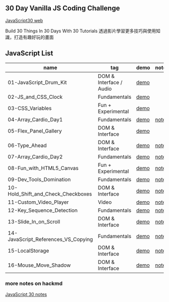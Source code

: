 ## 30 Day Vanilla JS Coding Challenge
[JavaScript30 web](https://javascript30.com)

Build 30 Things In 30 Days With 30 Tutorials
透過影片學習更多技巧與使用知識，打造有趣好玩的畫面

## JavaScript List
| name | tag |demo | note |
| -------- | -------- | -------- | -------- |
| 01-JavaScript_Drum_Kit  | DOM & Interface / Audio   |  [demo](https://weilocus.github.io/JavaScript30/01-JavaScript_Drum_Kit/)    |
| 02-JS_and_CSS_Clock | Fundamentals |[demo](https://weilocus.github.io/JavaScript30/02-JS_and_CSS_Clock/)     |     |
| 03-CSS_Variables  | Fun + Experimental |[demo](https://weilocus.github.io/JavaScript30/03-CSS_Variables/)     |  |
| 04-Array_Cardio_Day1 |Fundamentals |[demo](https://weilocus.github.io/JavaScript30/04-Array_Cardio_Day1/)     | [note](https://hackmd.io/@weii/rJ0UkBqMh/%2F-NRfAeQ7SP2l6746SgcytQ)  |
| 05-Flex_Panel_Gallery  | DOM & Interface | [demo](https://weilocus.github.io/JavaScript30/05-Flex_Panel_Gallery/)     |     |
| 06-Type_Ahead | DOM & Interface |[demo](https://weilocus.github.io/JavaScript30/06-Type_Ahead/)     | [note](https://hackmd.io/@weii/rJ0UkBqMh/%2FbFNBlkO5TwW7S6jGfNjh0w)     |
| 07-Array_Cardio_Day2  | Fundamentals | [demo](https://weilocus.github.io/JavaScript30/07-Array_Cardio_Day2/)     | [note](https://hackmd.io/@weii/rJ0UkBqMh/%2FH_bNE_I4TYa1xTiXMzWoeA)     |
| 08-Fun_with_HTML5_Canvas | Fun + Experimental | [demo](https://weilocus.github.io/JavaScript30/08-Fun_with_HTML5_Canvas/)     | [note](https://hackmd.io/@weii/rJ0UkBqMh/%2Fx5hfivdKQmyYXVuaaFwoag)    |
| 09-Dev_Tools_Domination | Fundamentals |[demo](https://weilocus.github.io/JavaScript30/09-Dev_Tools_Domination/)     | [note](https://hackmd.io/@weii/rJ0UkBqMh/%2Fz_-6lpUtTayuyEH6GykMeQ)    |
| 10-Hold_Shift_and_Check_Checkboxes  | DOM & Interface |[demo](https://weilocus.github.io/JavaScript30/10-Hold_Shift_and_Check_Checkboxes/)    | [note](https://hackmd.io/@weii/rJ0UkBqMh/%2FCdPPHjQ9RoufAYcq7n4aaw)    |
| 11-Custom_Video_Player | Video| [demo](https://weilocus.github.io/JavaScript30/11-Custom_Video_Player/)     | [note](https://hackmd.io/@weii/rJ0UkBqMh/%2FGkIJkgPlS1GDUTaazHYPeg)    |
| 12-Key_Sequence_Detection | Fundamentals | [demo](https://weilocus.github.io/JavaScript30/12-Key_Sequence_Detection/)     | [note](https://hackmd.io/@weii/rJ0UkBqMh/%2FH91f14BsSR2an49JK8EcIg)    |
| 13-Slide_In_on_Scroll | DOM & Interface | [demo](https://weilocus.github.io/JavaScript30/13-Slide_In_on_Scroll/)     | [note](https://hackmd.io/@weii/rJ0UkBqMh/%2Fb2MWY8SnS7uydZS2WG1OVw)    |
| 14-JavaScript_References_VS_Copying | Fundamentals | [demo](https://weilocus.github.io/JavaScript30/14-JavaScript_References_VS_Copying/)     | [note](https://hackmd.io/@weii/rJ0UkBqMh/%2FQOMokxS1QEGGUjSebAO7EA)    |
| 15-LocalStorage | DOM & Interface | [demo](https://weilocus.github.io/JavaScript30/15-LocalStorage/)     | [note](https://hackmd.io/@weii/rJ0UkBqMh/%2FUIBAaQXUT_CeV9z3tQW-Fw)    |
| 16-Mouse_Move_Shadow | DOM & Interface | [demo](https://weilocus.github.io/JavaScript30/16-Mouse_Move_Shadow/)     | [note](https://hackmd.io/@weii/rJ0UkBqMh/%2FizivWChHQcigE8Qtc0pqJA)    |
### more notes on hackmd
[JavaScript 30 notes](https://hackmd.io/@weii/rJ0UkBqMh)